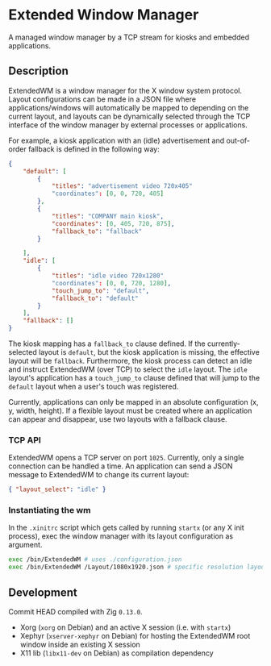 
# Extended Window Manager

A managed window manager by a TCP stream for kiosks and embedded applications.

## Description

ExtendedWM is a window manager for the X window system protocol. Layout configurations can be made
in a JSON file where applications/windows will automatically be mapped to depending on the current
layout, and layouts can be dynamically selected through the TCP interface of the window manager by
external processes or applications.

For example, a kiosk application with an (idle) advertisement and out-of-order fallback is defined
in the following way:

```json
{
    "default": [
        {
            "titles": "advertisement video 720x405"
            "coordinates": [0, 0, 720, 405]
        },
        {
            "titles": "COMPANY main kiosk",
            "coordinates": [0, 405, 720, 875],
            "fallback_to": "fallback"
        }

    ],
    "idle": [
        {
            "titles": "idle video 720x1280"
            "coordinates": [0, 0, 720, 1280],
            "touch_jump_to": "default",
            "fallback_to": "default"
        }
    ],
    "fallback": []
}
```

The kiosk mapping has a `fallback_to` clause defined. If the currently-selected layout is `default`,
but the kiosk application is missing, the effective layout will be `fallback`. Furthermore, the
kiosk process can detect an idle and instruct ExtendedWM (over TCP) to select the `idle` layout. The
`idle` layout's application has a `touch_jump_to` clause defined that will jump to the `default`
layout when a user's touch was registered.

Currently, applications can only be mapped in an absolute configuration (x, y, width, height). If a
flexible layout must be created where an application can appear and disappear, use two layouts with
a fallback clause.

### TCP API

ExtendedWM opens a TCP server on port `1025`. Currently, only a single connection can be handled a
time. An application can send a JSON message to ExtendedWM to change its current layout:

```json
{ "layout_select": "idle" }
```

### Instantiating the wm

In the `.xinitrc` script which gets called by running `startx` (or any X init process), exec the
window manager with its layout configuration as argument.

```sh
exec /bin/ExtendedWM # uses ./configuration.json
exec /bin/ExtendedWM /Layout/1080x1920.json # specific resolution layout
```

## Development

Commit HEAD compiled with Zig `0.13.0`.

* Xorg (`xorg` on Debian) and an active X session (i.e. with `startx`)
* Xephyr (`xserver-xephyr` on Debian) for hosting the ExtendedWM root window inside an existing X session
* X11 lib (`libx11-dev` on Debian) as compilation dependency
